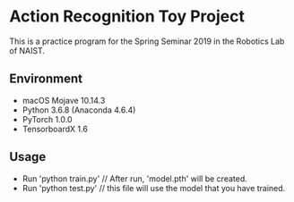 # Action Recognition Toy Project

This is a practice program for the Spring Seminar 2019 in the Robotics Lab of NAIST.

## Environment
- macOS Mojave 10.14.3
- Python 3.6.8 (Anaconda 4.6.4)
- PyTorch 1.0.0
- TensorboardX 1.6

## Usage
- Run 'python train.py' // After run, 'model.pth' will be created.
- Run 'python test.py' // this file will use the model that you have trained.
